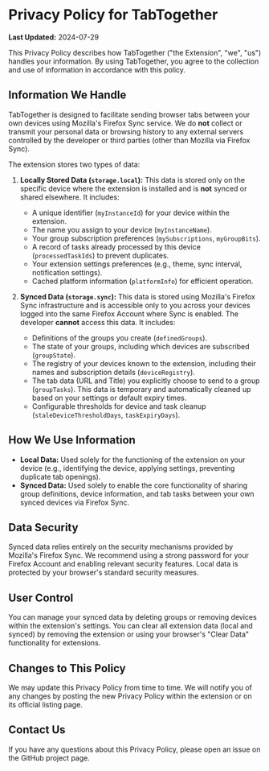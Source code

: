 # Privacy Policy for TabTogether

**Last Updated:** 2024-07-29

This Privacy Policy describes how TabTogether ("the Extension", "we", "us") handles your information. By using TabTogether, you agree to the collection and use of information in accordance with this policy.

## Information We Handle

TabTogether is designed to facilitate sending browser tabs between your own devices using Mozilla's Firefox Sync service. We do **not** collect or transmit your personal data or browsing history to any external servers controlled by the developer or third parties (other than Mozilla via Firefox Sync).

The extension stores two types of data:

1.  **Locally Stored Data (`storage.local`):** This data is stored only on the specific device where the extension is installed and is **not** synced or shared elsewhere. It includes:
    *   A unique identifier (`myInstanceId`) for your device within the extension.
    *   The name you assign to your device (`myInstanceName`).
    *   Your group subscription preferences (`mySubscriptions`, `myGroupBits`).
    *   A record of tasks already processed by this device (`processedTaskIds`) to prevent duplicates.
    *   Your extension settings preferences (e.g., theme, sync interval, notification settings).
    *   Cached platform information (`platformInfo`) for efficient operation.

2.  **Synced Data (`storage.sync`):** This data is stored using Mozilla's Firefox Sync infrastructure and is accessible only to you across your devices logged into the same Firefox Account where Sync is enabled. The developer **cannot** access this data. It includes:
    *   Definitions of the groups you create (`definedGroups`).
    *   The state of your groups, including which devices are subscribed (`groupState`).
    *   The registry of your devices known to the extension, including their names and subscription details (`deviceRegistry`).
    *   The tab data (URL and Title) you explicitly choose to send to a group (`groupTasks`). This data is temporary and automatically cleaned up based on your settings or default expiry times.
    *   Configurable thresholds for device and task cleanup (`staleDeviceThresholdDays`, `taskExpiryDays`).

## How We Use Information

*   **Local Data:** Used solely for the functioning of the extension on your device (e.g., identifying the device, applying settings, preventing duplicate tab openings).
*   **Synced Data:** Used solely to enable the core functionality of sharing group definitions, device information, and tab tasks between your own synced devices via Firefox Sync.

## Data Security

Synced data relies entirely on the security mechanisms provided by Mozilla's Firefox Sync. We recommend using a strong password for your Firefox Account and enabling relevant security features. Local data is protected by your browser's standard security measures.

## User Control

You can manage your synced data by deleting groups or removing devices within the extension's settings. You can clear all extension data (local and synced) by removing the extension or using your browser's "Clear Data" functionality for extensions.

## Changes to This Policy

We may update this Privacy Policy from time to time. We will notify you of any changes by posting the new Privacy Policy within the extension or on its official listing page.

## Contact Us

If you have any questions about this Privacy Policy, please open an issue on the GitHub project page.